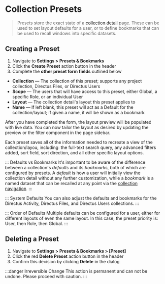 # Collection Presets

> Presets store the exact state of a [collection detail](/concepts/app-overview) page. These can be
> used to set layout defaults for a user, or to define bookmarks that can be used to recall windows
> into specific datasets.

## Creating a Preset

1. Navigate to **Settings > Presets & Bookmarks**
2. Click the **Create Preset** action button in the header
3. Complete the **other preset form fields** outlined below

-   **Collection** — The collection of this preset; supports any project collection, Directus Files,
    or Directus Users
-   **Scope** — The users that will have access to this preset, either Global, a specific Role, or
    an individual User
-   **Layout** — The collection detail's layout this preset applies to
-   **Name** — If left blank, this preset will act as a Default for the collection/layout; if given
    a name, it will be shown as a bookmark

After you have completed the form, the layout preview will be populated with live data. You can now
tailor the layout as desired by updating the preview or the filter component in the page sidebar.

Each preset saves all of the information needed to recreate a view of the collection/layou,
including: the full-text search query, any advanced filters added, sort field, sort direction, and
all other specific layout options.

<!-- prettier-ignore-start -->
::: Defaults vs Bookmarks
It's important to be aware of the difference between a collection's
_defaults_ and its _bookmarks_, both of which are configured by presets. A _default_ is how a user
will initially view the collection detail without any further customization, while a _bookmark_ is a
named dataset that can be recalled at any point via the [collection navigation](/concepts/users-roles-and-permissions).
:::
<!-- prettier-ignore-end -->

<!-- prettier-ignore-start -->
::: System Defaults
You can also adjust the defaults and bookmarks for the Directus Activity,
Directus Files, and Directus Users collections.
:::
<!-- prettier-ignore-end -->

<!-- prettier-ignore-start -->
::: Order of Defaults
Multiple defaults can be configured for a user, either for different layouts
of even the same layout. In this case, the preset priority is: User, then Role, then Global.
:::
<!-- prettier-ignore-end -->

## Deleting a Preset

1. Navigate to **Settings > Presets & Bookmarks > [Preset]**
2. Click the red **Delete Preset** action button in the header
3. Confirm this decision by clicking **Delete** in the dialog

<!-- prettier-ignore-start -->
:::danger Irreversible Change 
This action is permanent and can not be undone. Please proceed with
caution.
:::
<!-- prettier-ignore-end -->
